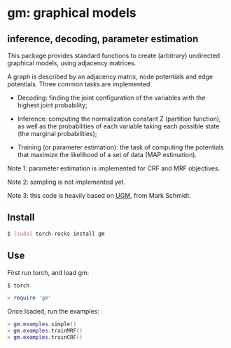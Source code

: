 # gm: graphical models
## inference, decoding, parameter estimation

This package provides standard functions to create (arbitrary) 
undirected graphical models, using adjacency matrices.

A graph is described by an adjacency matrix, node potentials
and edge potentials. Three common tasks are implemented:

* Decoding: finding the joint configuration of the variables with the highest 
joint probability;

* Inference: computing the normalization constant Z (partition function), as 
well as the probabilities of each variable taking each possible state (the
marginal probabilities);

* Training (or parameter estimation): the task of computing the potentials 
that maximize the likelihood of a set of data (MAP estimation).

Note 1: parameter estimation is implemented for CRF and MRF objectives.

Note 2: sampling is not implemented yet.

Note 3: this code is heavily based on 
[UGM](http://www.di.ens.fr/~mschmidt/Software/UGM.html), 
from Mark Schmidt.

## Install 

``` sh
$ [sudo] torch-rocks install gm
```

## Use

First run torch, and load gm:

``` sh
$ torch
``` 

``` lua
> require 'gm'
```

Once loaded, run the examples:

``` lua
> gm.examples.simple()
> gm.examples.trainMRF()
> gm.examples.trainCRF()
```
